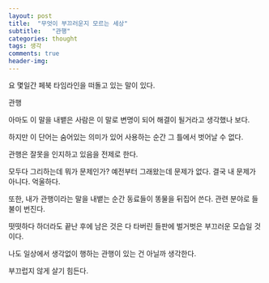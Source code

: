```yaml
---
layout: post
title:  "무엇이 부끄러운지 모르는 세상"
subtitle:   "관행"
categories: thought
tags: 생각
comments: true
header-img: 
---
```


요 몇일간 페북 타임라인을 떠돌고 있는 말이 있다.

관행

아마도 이 말을 내뱉은 사람은 이 말로 변명이 되어 해결이 될거라고 생각했나 보다.

하지만 이 단어는 숨어있는 의미가 있어 사용하는 순간 그 틀에서 벗어날 수 없다. 

관행은 잘못을 인지하고 있음을 전제로 한다. 

모두다 그리하는데 뭐가 문제인가? 예전부터 그래왔는데 문제가 없다. 결국 내 문제가 아니다. 억울하다.

또한, 내가 관행이라는 말을 내뱉는 순간 동료들이 똥물을 뒤집어 쓴다. 관련 분야로 들불이 번진다.

떳떳하다 하더라도 끝난 후에 남은 것은 다 타버린 들판에 벌거벗은 부끄러운 모습일 것이다.

나도 일상에서 생각없이 행하는 관행이 있는 건 아닐까 생각한다.

부끄럽지 않게 살기 힘든다.




